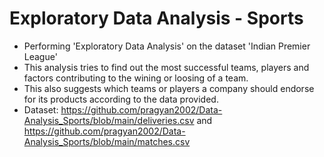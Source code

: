 # Exploratory Data Analysis - Sports
- Performing 'Exploratory Data Analysis' on the dataset 'Indian Premier League'
- This analysis tries to find out the most successful teams, players and factors contributing to the wining or loosing of a team.
- This also suggests which teams or players a company should endorse for its products according to the data provided.
- Dataset: https://github.com/pragyan2002/Data-Analysis_Sports/blob/main/deliveries.csv and https://github.com/pragyan2002/Data-Analysis_Sports/blob/main/matches.csv
